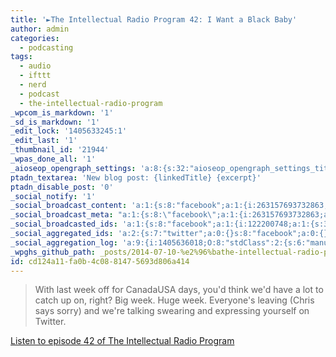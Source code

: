```yaml
---
title: '►The Intellectual Radio Program 42: I Want a Black Baby'
author: admin
categories:
  - podcasting
tags:
  - audio
  - ifttt
  - nerd
  - podcast
  - the-intellectual-radio-program
_wpcom_is_markdown: '1'
_sd_is_markdown: '1'
_edit_lock: '1405633245:1'
_edit_last: '1'
_thumbnail_id: '21944'
_wpas_done_all: '1'
_aioseop_opengraph_settings: 'a:8:{s:32:"aioseop_opengraph_settings_title";s:0:"";s:31:"aioseop_opengraph_settings_desc";s:0:"";s:36:"aioseop_opengraph_settings_customimg";s:0:"";s:37:"aioseop_opengraph_settings_imagewidth";s:0:"";s:38:"aioseop_opengraph_settings_imageheight";s:0:"";s:35:"aioseop_opengraph_settings_category";s:7:"article";s:30:"aioseop_opengraph_settings_tag";s:0:"";s:34:"aioseop_opengraph_settings_setcard";s:7:"summary";}'
ptadn_textarea: 'New blog post: {linkedTitle} {excerpt}'
ptadn_disable_post: '0'
_social_notify: '1'
_social_broadcast_content: 'a:1:{s:8:"facebook";a:1:{i:263157693732863;s:68:"New Post > ►The Intellectual Radio Program 42: I Want a Black Baby";}}'
_social_broadcast_meta: "a:1:{s:8:\"facebook\";a:1:{i:263157693732863;a:4:{s:4:\"link\";s:93:\"https://chrisenns.com/2014/07/%e2%96%bathe-intellectual-radio-program-42-i-want-a-black-baby/\";s:5:\"title\";s:59:\"►The Intellectual Radio Program 42: I\_Want a\_Black Baby\";s:11:\"description\";s:291:\"With last week off for CanadaUSA days, you’d think we’d have a\_lot to catch up on, right? Big week. Huge week. Everyone’s leav­ing (Chris says sorry) and we’re talk­ing swear­ing and express­ing your­self on Twitter. Lis­ten to episode 42 of The Intel­lec­tual Radio Program\";s:7:\"picture\";s:79:\"https://chrisenns.com/wp-content/uploads/2014/06/Intellectual-Radio-Program.png\";}}}"
_social_broadcasted_ids: 'a:1:{s:8:"facebook";a:1:{i:122200748;a:1:{s:31:"263157693732863_685273451521283";a:4:{s:7:"message";s:68:"New Post > ►The Intellectual Radio Program 42: I Want a Black Baby";s:4:"urls";a:2:{i:0;s:93:"https://chrisenns.com/2014/07/%e2%96%bathe-intellectual-radio-program-42-i-want-a-black-baby/";i:1;s:30:"https://chrisenns.com/?p=21966";}s:4:"page";O:8:"stdClass":2:{s:2:"id";s:15:"263157693732863";s:4:"name";s:17:"Faraway, So Close";}s:7:"account";O:8:"stdClass":1:{s:4:"user";O:8:"stdClass":15:{s:2:"id";s:9:"122200748";s:4:"name";s:10:"Chris Enns";s:10:"first_name";s:5:"Chris";s:9:"last_name";s:4:"Enns";s:4:"link";s:33:"http://www.facebook.com/chrisenns";s:8:"username";s:9:"chrisenns";s:8:"hometown";a:2:{s:2:"id";s:15:"115362478475254";s:4:"name";s:23:"Saskatoon, Saskatchewan";}s:8:"location";a:2:{s:2:"id";s:15:"115362478475254";s:4:"name";s:23:"Saskatoon, Saskatchewan";}s:4:"work";a:1:{i:0;a:5:{s:8:"employer";a:2:{s:2:"id";s:11:"37801940941";s:4:"name";s:17:"Lemon Productions";}s:8:"location";a:2:{s:2:"id";s:15:"115362478475254";s:4:"name";s:23:"Saskatoon, Saskatchewan";}s:8:"position";a:2:{s:2:"id";s:15:"147060372050338";s:4:"name";s:11:"Chief Lemon";}s:11:"description";s:99:"Lemon Productions is Saskatoon''s only web and new media production studio with a lemon in the logo.";s:10:"start_date";s:7:"2007-08";}}s:6:"gender";s:4:"male";s:8:"timezone";s:2:"-6";s:6:"locale";s:5:"en_US";s:9:"languages";a:1:{i:0;a:2:{s:2:"id";s:15:"105554002810769";s:4:"name";s:16:"Canadian English";}}s:8:"verified";s:1:"1";s:12:"updated_time";s:24:"2013-03-10T04:52:54+0000";}}}}}}'
_social_aggregated_ids: 'a:2:{s:7:"twitter";a:0:{}s:8:"facebook";a:0:{}}'
_social_aggregation_log: 'a:9:{i:1405636018;O:8:"stdClass":2:{s:6:"manual";b:0;s:5:"items";a:1:{s:8:"facebook";a:1:{i:0;O:8:"stdClass":4:{s:2:"id";s:15:"219661405636018";s:4:"type";s:4:"like";s:7:"ignored";b:1;s:4:"data";a:1:{s:5:"total";i:0;}}}}}i:1405637878;O:8:"stdClass":2:{s:6:"manual";b:0;s:5:"items";a:1:{s:8:"facebook";a:1:{i:0;O:8:"stdClass":4:{s:2:"id";s:15:"219661405637878";s:4:"type";s:4:"like";s:7:"ignored";b:1;s:4:"data";a:1:{s:5:"total";i:0;}}}}}i:1405640589;O:8:"stdClass":2:{s:6:"manual";b:0;s:5:"items";a:1:{s:8:"facebook";a:1:{i:0;O:8:"stdClass":4:{s:2:"id";s:15:"219661405640589";s:4:"type";s:4:"like";s:7:"ignored";b:1;s:4:"data";a:1:{s:5:"total";i:0;}}}}}i:1405645014;O:8:"stdClass":2:{s:6:"manual";b:0;s:5:"items";a:1:{s:8:"facebook";a:1:{i:0;O:8:"stdClass":4:{s:2:"id";s:15:"219661405645014";s:4:"type";s:4:"like";s:7:"ignored";b:1;s:4:"data";a:1:{s:5:"total";i:0;}}}}}i:1405652258;O:8:"stdClass":2:{s:6:"manual";b:0;s:5:"items";a:1:{s:8:"facebook";a:1:{i:0;O:8:"stdClass":4:{s:2:"id";s:15:"219661405652258";s:4:"type";s:4:"like";s:7:"ignored";b:1;s:4:"data";a:1:{s:5:"total";i:0;}}}}}i:1405666700;O:8:"stdClass":2:{s:6:"manual";b:0;s:5:"items";a:1:{s:8:"facebook";a:1:{i:0;O:8:"stdClass":4:{s:2:"id";s:15:"219661405666700";s:4:"type";s:4:"like";s:7:"ignored";b:1;s:4:"data";a:1:{s:5:"total";i:0;}}}}}i:1405695536;O:8:"stdClass":2:{s:6:"manual";b:0;s:5:"items";a:1:{s:8:"facebook";a:1:{i:0;O:8:"stdClass":4:{s:2:"id";s:15:"219661405695536";s:4:"type";s:4:"like";s:7:"ignored";b:1;s:4:"data";a:1:{s:5:"total";i:0;}}}}}i:1405826024;O:8:"stdClass":2:{s:6:"manual";b:0;s:5:"items";a:1:{s:8:"facebook";a:1:{i:0;O:8:"stdClass":4:{s:2:"id";s:15:"219661405826024";s:4:"type";s:4:"like";s:7:"ignored";b:1;s:4:"data";a:1:{s:5:"total";i:0;}}}}}i:1405999619;O:8:"stdClass":2:{s:6:"manual";b:0;s:5:"items";a:1:{s:8:"facebook";a:1:{i:0;O:8:"stdClass":4:{s:2:"id";s:15:"219661405999619";s:4:"type";s:4:"like";s:7:"ignored";b:1;s:4:"data";a:1:{s:5:"total";i:0;}}}}}}'
_wpghs_github_path: _posts/2014-07-10-%e2%96%bathe-intellectual-radio-program-42-i-want-a-black-baby.md
id: cd124a11-fa0b-4c08-8147-5693d806a414
---
```

<blockquote><p>
  With last week off for CanadaUSA days, you&#39;d think we&#39;d have a lot to catch up on, right? Big week. Huge week. Everyone&#39;s leaving (Chris says sorry) and we&#39;re talking swearing and expressing yourself on Twitter.
</p></blockquote>
<p><a href="http://goodstuff.fm/tirp/42">Listen to episode 42 of The Intellectual Radio Program</a></p>
